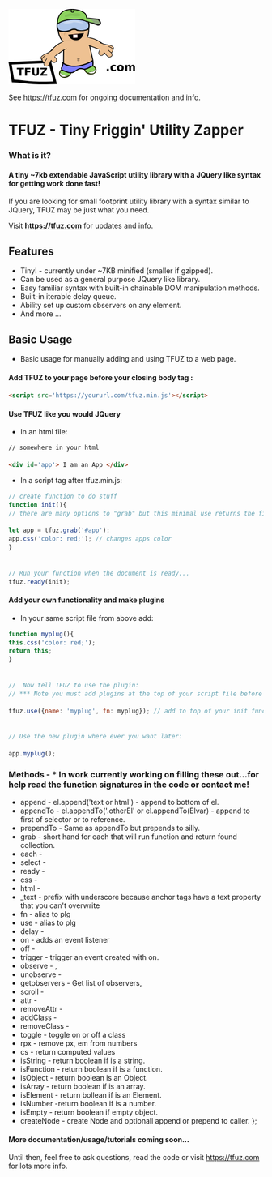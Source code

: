 

[<img alt="TFUZ"  src="imgs/logo.png" />](https://tfuz.com/)


See https://tfuz.com for ongoing documentation and info.



# TFUZ - Tiny Friggin' Utility Zapper
### What is it? 

#### A tiny ~7kb extendable JavaScript utility library with a JQuery like syntax for getting work done fast!

If you are looking for small footprint utility library with a syntax similar to JQuery, TFUZ may be just what you need.

Visit **https://tfuz.com** for updates and info.

## Features
* Tiny! - currently under ~7KB minified (smaller if gzipped).
* Can be used as a general purpose JQuery like library.
* Easy familiar syntax with built-in chainable DOM manipulation methods.
* Built-in iterable delay queue.
* Ability set up custom observers on any element.
* And more ...

## Basic Usage

* Basic usage for manually adding and using TFUZ to a web page. 

#### Add TFUZ to your page before your closing body tag :

```html
<script src='https://yoururl.com/tfuz.min.js'></script>

```


#### Use TFUZ like you would JQuery

* In an html file:
```html
// somewhere in your html

<div id='app'> I am an App </div>
```

* In a script tag after tfuz.min.js:

```js
// create function to do stuff
function init(){
// there are many options to "grab" but this minimal use returns the first element of #app by default

let app = tfuz.grab('#app');
app.css('color: red;'); // changes apps color
}


// Run your function when the document is ready...
tfuz.ready(init);

```

#### Add your own functionality and make plugins

* In your same script file from above add:

```js
function myplug(){
this.css('color: red;');
return this;
}


//  Now tell TFUZ to use the plugin:                  
// *** Note you must add plugins at the top of your script file before initalizing anything else. 

tfuz.use({name: 'myplug', fn: myplug}); // add to top of your init function.


// Use the new plugin where ever you want later:

app.myplug();

```

### Methods - * In work currently working on filling these out...for help read the function signatures in the code or contact me! 

 *   append -  el.append('text or html') - append to bottom of el.
 *   appendTo - el.appendTo('.otherEl' or el.appendTo(Elvar) - append to first of selector or to reference.
 *   prependTo - Same as appendTo but prepends to silly.
 *   grab - short hand for each  that will run function and return found collection.
 *   each - 
 *   select - 
 *   ready - 
 *   css - 
 *   html - 
 *   _text -  prefix with underscore because anchor tags have a text property that you can't overwrite
 *   fn - alias to plg
 *   use - alias to plg
 *   delay - 
 *   on - adds an event listener
 *   off - 
 *   trigger -  trigger an event created with on.
 *   observe - ,
 *   unobserve - 
 *   getobservers -  Get list of observers,
 *   scroll - 
 *   attr - 
 *   removeAttr - 
 *   addClass - 
 *   removeClass - 
 *   toggle -  toggle on or off a class
 *   rpx - remove px, em from numbers
 *   cs - return computed values 
 *   isString - return boolean if is a string. 
 *   isFunction -  return boolean if is a function.
 *   isObject -  return boolean is an Object.
 *   isArray - return boolean  if is an array.
 *   isElement -  return bollean  if is an Element.
 *   isNumber -return boolean if is a number.
 *   isEmpty -  return boolean if empty object.
 *   createNode -  create Node and optionall append or prepend to caller.
  };



#### More documentation/usage/tutorials coming soon...

Until then, feel free to ask questions, read the code or visit https://tfuz.com for lots more info.


